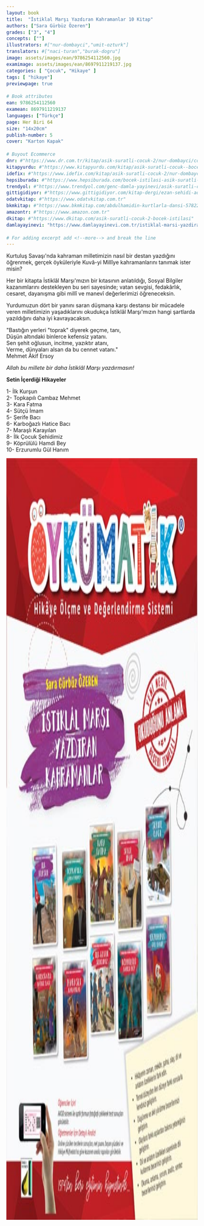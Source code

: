 ```yaml
---
layout: book
title:  "İstiklal Marşı Yazdıran Kahramanlar 10 Kitap"
authors: ["Sara Gürbüz Özeren"]
grades: ["3", "4"]
concepts: [""]
illustrators: #["nur-dombayci","umit-ozturk"]
translators: #["naci-turan","burak-dogru"]
image: assets/images/ean/9786254112560.jpg
examimage: assets/images/ean/8697911219137.jpg
categories: [ "Çocuk", "Hikaye" ]
tags: [ "hikaye"]
previewpage: true

# Book attributes
ean: 9786254112560
examean: 8697911219137
languages: ["Türkçe"]
page: Her Biri 64
size: "14x20cm"
publish-number: 5
cover: "Karton Kapak"

# Buyout Ecommerce
dnr: #"https://www.dr.com.tr/kitap/asik-suratli-cocuk-2/nur-dombayci/cocuk-ve-genclik/genclik-10-yas/roman-oyku/urunno=0001812298001"
kitapyurdu: #"https://www.kitapyurdu.com/kitap/asik-suratli-cocuk--bocek-istilasi/502836.html&filter_name=As%C4%B1k+Suratl%C4%B1+%C3%87ocuk"
idefix: #"https://www.idefix.com/kitap/asik-suratli-cocuk-2/nur-dombayci/cocuk-ve-genclik/genclik-10-yas/roman-oyku/urunno=0001812298001"
hepsiburada: #"https://www.hepsiburada.com/bocek-istilasi-asik-suratli-cocuk-ve-onu-etkilemeyen-siradisi-olaylar-2-p-HBV00000OAK7R"
trendyol: #"https://www.trendyol.com/genc-damla-yayinevi/asik-suratli-cocuk-2-p-31619556"
gittigidiyor: #"https://www.gittigidiyor.com/kitap-dergi/ezan-sehidi-adnan-menderes_pdp_732728793"
odatvkitap: #"https://www.odatvkitap.com.tr"
bkmkitap: #"https://www.bkmkitap.com/abdulhamidin-kurtlarla-dansi-578226"
amazontr: #"https://www.amazon.com.tr"
dkitap: #"https://www.dkitap.com/asik-suratli-cocuk-2-bocek-istilasi"
damlayayinevi: "https://www.damlayayinevi.com.tr/istiklal-marsi-yazdiran-kahramanlar-10-kitap"

# For adding excerpt add <!--more--> and break the line
---
```

Kurtuluş Savaşı'nda kahraman milletimizin nasıl bir destan yazdığını öğrenmek, gerçek öyküleriyle Kuvâ-yi Millîye kahramanlarını tanımak ister misin?

Her bir kitapta İstiklâl Marşı'mızın bir kıtasının anlatıldığı, Sosyal Bilgiler kazanımlarını destekleyen bu seri sayesinde; vatan sevgisi, fedakârlık, cesaret, dayanışma gibi millî ve manevî değerlerimizi öğreneceksin.

Yurdumuzun dört bir yanını saran düşmana karşı destansı bir mücadele veren milletimizin yaşadıklarını okudukça İstiklâl Marşı'mızın hangi şartlarda yazıldığını daha iyi kavrayacaksın.

"Bastığın yerleri "toprak" diyerek geçme, tanı,<br>
Düşün altındaki binlerce kefensiz yatanı.<br>
Sen şehit oğlusun, incitme, yazıktır atanı,<br>
Verme, dünyaları alsan da bu cennet vatanı."<br>
Mehmet Âkif Ersoy

*Allah bu millete bir daha İstiklâl Marşı yazdırmasın!*

**Setin İçerdiği Hikayeler**

1- İlk Kurşun <br>
2- Topkapılı Cambaz Mehmet<br>
3- Kara Fatma<br>
4- Sütçü İmam<br>
5- Şerife Bacı<br>
6- Karboğazlı Hatice Bacı<br>
7- Maraşlı Karayılan<br>
8- İlk Çocuk Şehidimiz<br>
9- Köprülülü Hamdi Bey<br>
10- Erzurumlu Gül Hanım

<img style="height: 50vh" src="/assets/images/ean/8697911219137.jpg" alt="">
<!--more--> 

